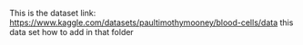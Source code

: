 This is the dataset link: https://www.kaggle.com/datasets/paultimothymooney/blood-cells/data this data set how to add in that folder 

